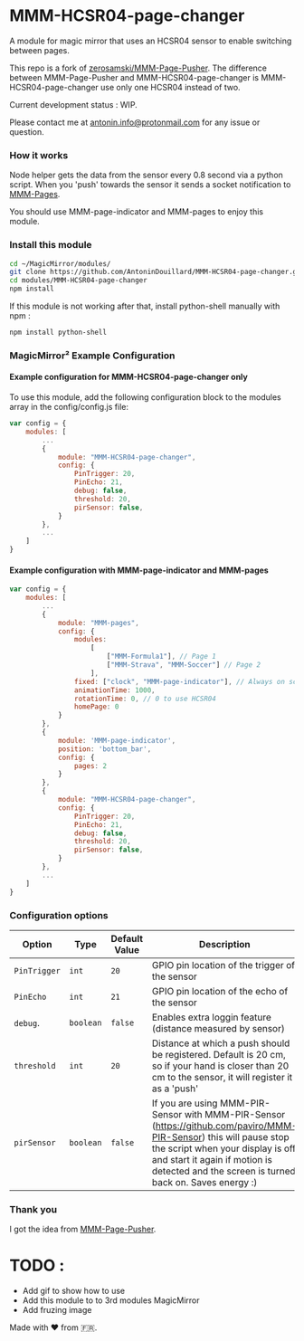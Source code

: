 # MMM-HCSR04-page-changer

A module for magic mirror that uses an HCSR04 sensor to enable switching between pages.

This repo is a fork of [zerosamski/MMM-Page-Pusher](https://github.com/zerosamski/MMM-Page-Pusher).
The difference between MMM-Page-Pusher and MMM-HCSR04-page-changer is MMM-HCSR04-page-changer use
only one HCSR04 instead of two.

Current development status : WIP.

Please contact me at antonin.info@protonmail.com for any issue or question.

### How it works

Node helper gets the data from the sensor every 0.8 second via a python script. When you 'push' towards
the sensor it sends a socket notification to [MMM-Pages](https://github.com/edward-shen/MMM-pages).

You should use MMM-page-indicator and MMM-pages to enjoy this module.

### Install this module

```bash
cd ~/MagicMirror/modules/
git clone https://github.com/AntoninDouillard/MMM-HCSR04-page-changer.git
cd modules/MMM-HCSR04-page-changer
npm install
```

If this module is not working after that, install python-shell manually with npm :

```bash
npm install python-shell
```

### MagicMirror² Example Configuration

#### Example configuration for MMM-HCSR04-page-changer only

To use this module, add the following configuration block to the modules array in the config/config.js file:

```js
var config = {
    modules: [
        ...
        {
            module: "MMM-HCSR04-page-changer",
            config: {
                PinTrigger: 20, 
                PinEcho: 21, 
                debug: false, 
                threshold: 20,
                pirSensor: false,
            }
        },
        ...
    ]
}
```

#### Example configuration with MMM-page-indicator and MMM-pages

```js
var config = {
    modules: [
        ...
        {
            module: "MMM-pages",
            config: {
                modules:
                    [
                        ["MMM-Formula1"], // Page 1
                        ["MMM-Strava", "MMM-Soccer"] // Page 2
                    ],
                fixed: ["clock", "MMM-page-indicator"], // Always on screen
                animationTime: 1000,
                rotationTime: 0, // 0 to use HCSR04
                homePage: 0
            }
        },
        {
	        module: 'MMM-page-indicator',
	        position: 'bottom_bar',
	        config: {
		        pages: 2
	        }
        },
        {
            module: "MMM-HCSR04-page-changer",
            config: {
                PinTrigger: 20, 
                PinEcho: 21, 
                debug: false, 
                threshold: 20,
                pirSensor: false,
            }
        },
        ...
    ]
}
```

### Configuration options

| Option             | Type               | Default Value            | Description                                    |
| ------------------ | ------------------ | ------------------------ | ---------------------------------------------- |
| `PinTrigger`       | `int`              | `20`                     | GPIO pin location of the trigger of the sensor |
| `PinEcho`          | `int`              | `21`                     | GPIO pin location of the echo of the sensor    |
| `debug`.           | `boolean`          | `false`                  | Enables extra loggin feature (distance measured by sensor) |
| `threshold`        | `int`              | `20`                     | Distance at which a push should be registered. Default is 20 cm, so if your hand is closer than 20 cm to the sensor, it will register it as a 'push' |
| `pirSensor`        | `boolean`          | `false`                  | If you are using MMM-PIR-Sensor with MMM-PIR-Sensor (https://github.com/paviro/MMM-PIR-Sensor) this will pause stop the script when your display is off and start it again if motion is detected and the screen is turned back on. Saves energy :) |

### Thank you

I got the idea from [MMM-Page-Pusher](https://github.com/zerosamski/MMM-Page-Pusher).

# TODO :

* Add gif to show how to use
* Add this module to to 3rd modules MagicMirror
* Add fruzing image

Made with :heart: from :fr:.

